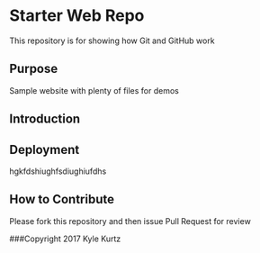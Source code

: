 # Starter Web Repo

This repository is for showing how Git and GitHub work

## Purpose

Sample website with plenty of files for demos

## Introduction

## Deployment

hgkfdshiughfsdiughiufdhs

## How to Contribute

Please fork this repository and then issue Pull Request for review

###Copyright
2017 Kyle Kurtz